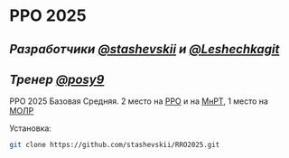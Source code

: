 # РРО 2025
## _Разработчики [@stashevskii](https://github.com/stashevskii) и [@Leshechkagit](https://github.com/Leshechkagit)_
## _Тренер [@posy9](https://github.com/posy9)_

РРО 2025 Базовая Средняя. 2 место на [РРО](https://robofinist.ru/event/1204) и на [МнРТ](https://robofinist.ru/event/1415), 1 место на [МОЛР](https://robofinist.ru/event/1433)

Установка:
```sh
git clone https://github.com/stashevskii/RRO2025.git
```